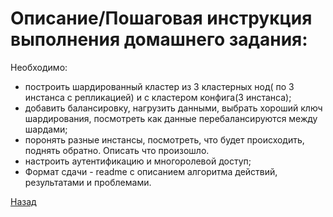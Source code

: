 # Описание/Пошаговая инструкция выполнения домашнего задания:

Необходимо:

- построить шардированный кластер из 3 кластерных нод( по 3 инстанса с репликацией) и с кластером конфига(3 инстанса);
- добавить балансировку, нагрузить данными, выбрать хороший ключ шардирования, посмотреть как данные перебалансируются между шардами;
- поронять разные инстансы, посмотреть, что будет происходить, поднять обратно. Описать что произошло.
- настроить аутентификацию и многоролевой доступ;
- Формат сдачи - readme с описанием алгоритма действий, результатами и проблемами.

[Назад](README.md)